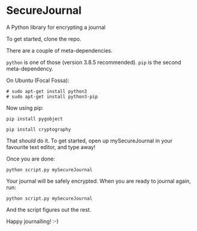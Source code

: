 # SecureJournal
A Python library for encrypting a journal

To get started, clone the repo. 

There are a couple of meta-dependencies.

`python` is one of those (version 3.8.5 recommended). 
`pip` is the second meta-dependency.

On Ubuntu (Focal Fossa):
```
# sudo apt-get install python3
# sudo apt-get install python3-pip
```
Now using pip:

`pip install pygobject`

`pip install cryptography` 

That _should_ do it. 
To get started, open up mySecureJournal in your favourite text editor, and type away!

Once you are done:

`python script.py mySecureJournal`

Your journal will be safely encrypted. When you are ready to journal again, run:

`python script.py mySecureJournal`

And the script figures out the rest.

Happy journalling! :-)
